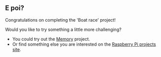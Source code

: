 ## E poi?

Congratulations on completing the 'Boat race' project!

Would you like to try something a little more challenging?

- You could try out the [Memory](https://projects.raspberrypi.org/en/projects/memory) project.
- Or find something else you are interested on the [Raspberry Pi projects site](https://projects.raspberrypi.org/en/).